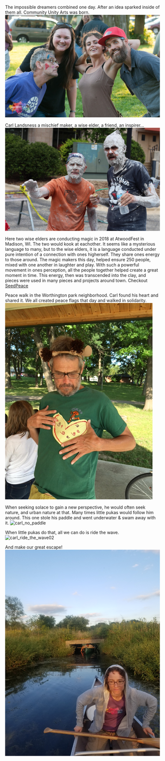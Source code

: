 The impossible dreamers combined one day. After an idea sparked inside of them all. Community Unity Arts was born.
![coFounders01](../../var/media/coFounders01.jpg?raw=true "coFounders01")

Carl Landsness a mischief maker, a wise elder, a friend, an inspirer...
![carl_and_joel_two_wise_elders](../../var/media/carl_and_joel_two_wise_elders01.jpg?raw=true "carl_and_joel_two_wise_elders")

Here two wise elders are conducting magic in 2018 at AtwoodFest in Madison, WI. The two would kook at eachother. It seems like a mysterious language to many, but to the wise elders, it is a language conducted under pure intention of a connection with ones higherself. They share ones energy to those around. The magic makers this day, helped ensure 250 people, mixed with one another in laughter and play. With such a powerful movement in ones perception, all the people together helped create a great moment in time. This energy, then was transcended into the clay, and pieces were used in many pieces and projects around town. Checkout [SeedPeace](../../var/content/peices/seedpeace.md)

Peace walk in the Worthington park neighborhood. Carl found his heart and shared it. We all created peace flags that day and walked in solidarity. ![carl_found_his_heart](../../var/media/carl_found_his_heart.JPG?raw=true "found_his_heart")

When seeking solace to gain a new perspective, he would often seek nature, and urban nature at that.  Many times little pukas would follow him around. This one stole his paddle and went underwater & swam away with it. ![carl_no_paddle](../../var/media/carl_no_paddle.jpg?raw=true "carl_no_paddle")

When little pukas do that, all we can do is ride the wave. ![carl_ride_the_wave02](../../var/media/carl_ride_the_wave02.jpg?raw=true "carl_ride_the_wave02")

And make our great escape! ![carl_and_therese01](../../var/media/carl_and_therese01.jpg?raw=true "carl__and_therese01")